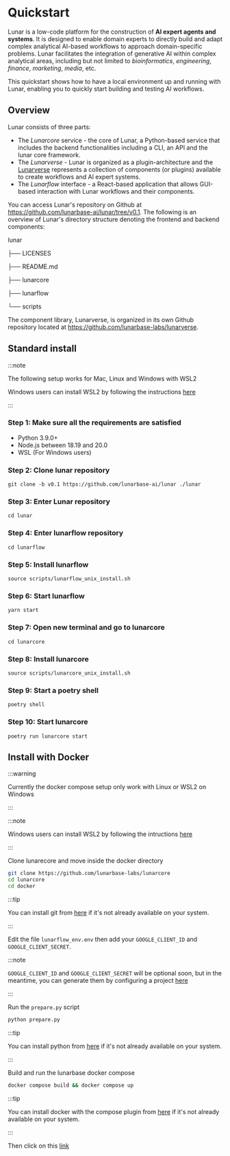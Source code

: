 # Quickstart

Lunar is a low-code platform for the construction of **AI expert agents and systems**. It is designed to enable domain experts to directly build and adapt complex analytical AI-based workflows to approach domain-specific problems. Lunar facilitates the integration of generative AI within complex analytical areas, including but not limited to *bioinformatics*, *engineering*, *finance*, *marketing*, *media*, etc.

This quickstart shows how to have a local environment up and running with Lunar, enabling you to quickly start building and testing AI workflows.

## Overview

Lunar consists of three parts:
- The _Lunarcore_ service - the core of Lunar, a Python-based service that includes the backend functionalities including a CLI, an API and the lunar core framework.
- The _Lunarverse_ - Lunar is organized as a plugin-architecture and the [Lunarverse](https://github.com/lunarbase-labs/lunarverse) represents a collection of components (or plugins) available to create workflows and AI expert systems.
- The _Lunarflow_ interface - a React-based application that allows GUI-based interaction with Lunar workflows and their components.

You can access Lunar's repository on Github at https://github.com/lunarbase-ai/lunar/tree/v0.1. The following is an overview of Lunar's directory structure denoting the frontend and backend components:

lunar

├── LICENSES

├── README.md

├── lunarcore

├── lunarflow

└── scripts

The component library, Lunarverse, is organized in its own Github repository located at https://github.com/lunarbase-labs/lunarverse. 


## Standard install

:::note

The following setup works for Mac, Linux and Windows with WSL2

Windows users can install WSL2 by following the instructions [here](wsl_install)

:::


### Step 1: Make sure all the requirements are satisfied

- Python 3.9.0+
- Node.js between 18.19 and 20.0
- WSL (For Windows users)

### Step 2: Clone lunar repository

`git clone -b v0.1 https://github.com/lunarbase-ai/lunar ./lunar`

### Step 3: Enter Lunar repository

`cd lunar`

### Step 4: Enter lunarflow repository

`cd lunarflow`

### Step 5: Install lunarflow

`source scripts/lunarflow_unix_install.sh`


### Step 6: Start lunarflow

`yarn start`

### Step 7: Open new terminal and go to lunarcore

`cd lunarcore`

### Step 8: Install lunarcore

`source scripts/lunarcore_unix_install.sh`

### Step 9: Start a poetry shell

`poetry shell`

### Step 10: Start lunarcore

`poetry run lunarcore start`


## Install with Docker

:::warning

Currently the docker compose setup only work with Linux or WSL2 on Windows

:::

:::note

Windows users can install WSL2 by following the intructions [here](https://learn.microsoft.com/en-us/windows/wsl/install)

:::

Clone lunarecore and move inside the docker directory

```bash
git clone https://github.com/lunarbase-labs/lunarcore
cd lunarcore
cd docker
```

:::tip

You can install git from [here](https://github.com/git-guides/install-git) if it's not already available on your system.

:::

Edit the file `lunarflow_env.env` then add your `GOOGLE_CLIENT_ID` and `GOOGLE_CLIENT_SECRET`.

:::note

`GOOGLE_CLIENT_ID` and `GOOGLE_CLIENT_SECRET` will be optional soon, but in the meantime, you can generate them by configuring a project [here](https://developers.google.com/identity/oauth2/web/guides/get-google-api-clientid?hl=fr)

:::

Run the `prepare.py` script

```bash
python prepare.py
```

:::tip

You can install python from [here](https://wiki.python.org/moin/BeginnersGuide/Download) if it's not already available on your system.

:::

Build and run the lunarbase docker compose

```bash
docker compose build && docker compose up
```

:::tip

You can install docker with the compose plugin from [here](https://docs.docker.com/compose/install/) if it's not already available on your system.

:::

Then click on this [link](http://localhost:8080)
